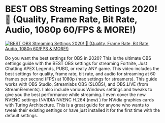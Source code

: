 # BEST OBS Streaming Settings 2020! 🔴 (Quality, Frame Rate, Bit Rate, Audio, 1080p 60/FPS & MORE!)

[![BEST OBS Streaming Settings 2020! 🔴 (Quality, Frame Rate, Bit Rate, Audio, 1080p 60/FPS & MORE!)](http://img.youtube.com/vi/_-G-RvWpojc/0.jpg)](https://www.youtube.com/watch?v=_-G-RvWpojc "BEST OBS Streaming Settings 2020! 🔴 (Quality, Frame Rate, Bit Rate, Audio, 1080p 60/FPS & MORE!)")


Do you want the best settings for OBS in 2020? This is the ultimate OBS settings guide with the BEST OBS settings for streaming Fortnite, Just Chatting APEX Legends, PUBG, or really ANY game.  This video includes the best settings for quality, frame rate, bit rate, and audio for streaming at 60 frames per second (FPS) at 1080p (max settings for streamers).  This guide works with OBS Studio, Streamlabs OBS (SLOBS), and OBS.LIVE (from StreamElements).  I also include various Windows settings and tweaks to give you the best performance while streaming.  I even cover the new NVENC settings (NVIDIA NVENC H.264 (new) ) for NVidia graphics cards with Turing Architecture. This is a great guide for anyone who wants to tweak their existing settings or have just installed it for the first time with the default settings. 
